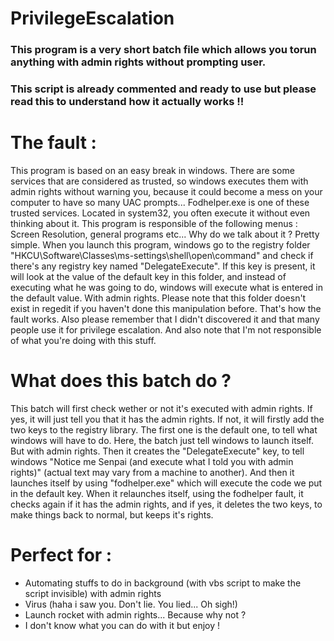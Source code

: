# PrivilegeEscalation 
### This program is a very short batch file which allows you torun anything with admin rights without prompting user.
### This script is already commented and ready to use but please read this to understand how it actually works !!
# The fault :
This program is based on an easy break in windows. There are some services that are considered as trusted, so windows executes them with admin rights without warning you, because it could become a mess on your computer to have so many UAC prompts...
Fodhelper.exe is one of these trusted services. Located in system32, you often execute it without even thinking about it. This program is responsible of the following menus : Screen Resolution, general programs etc...
Why do we talk about it ? Pretty simple. When you launch  this program, windows go to the registry folder "HKCU\Software\Classes\ms-settings\shell\open\command" and check if there's any registry key named "DelegateExecute". If this key is present, it will look at the value of the default key in this folder, and instead of executing what he was going to do, windows will execute what is entered in the default value. With admin rights. Please note that this folder doesn't exist in regedit if you haven't done this manipulation before. That's how the fault works. Also please remember that I didn't discovered it and that many people use it for privilege escalation. And also note that I'm not responsible of what you're doing with this stuff.

# What does this batch do ?
This batch will first check wether or not it's executed with admin rights. If yes, it will just tell you that it has the admin rights. If not, it will firstly add the two keys to the registry library. The first one is the default one, to tell what windows will have to do. Here, the batch just tell windows to launch itself. But with admin rights. Then it creates the "DelegateExecute" key, to tell windows "Notice me Senpai (and execute what I told you with admin rights)" (actual text may vary from a machine to another). And then it launches itself by using "fodhelper.exe" which will execute the code we put in the default key. When it relaunches itself, using the fodhelper fault, it checks again if it has the admin rights, and if yes, it deletes the two keys, to make things back to normal, but keeps it's rights.

# Perfect for :
- Automating stuffs to do in background (with vbs script to make the script invisible) with admin rights
- Virus (haha i saw you. Don't lie. You lied... Oh sigh!)
- Launch rocket with admin rights... Because why not ?
- I don't know what you can do with it but enjoy !
